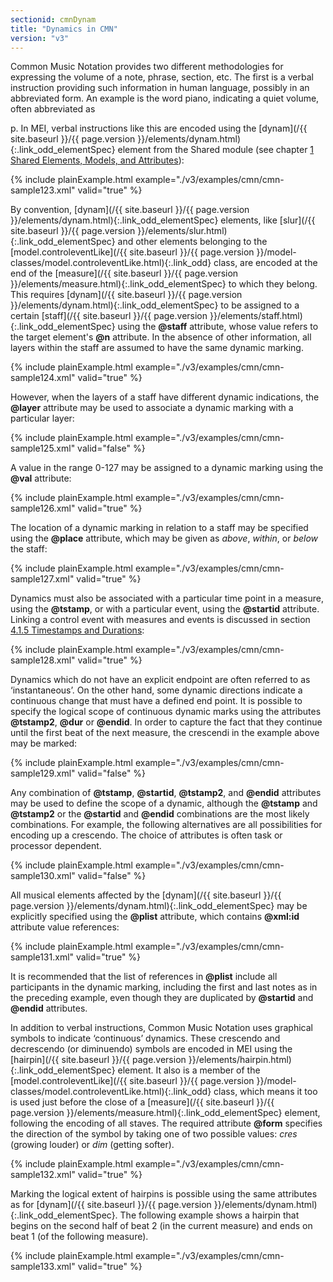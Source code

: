 ```yaml
---
sectionid: cmnDynam
title: "Dynamics in CMN"
version: "v3"
---
```




Common Music Notation provides two different methodologies for expressing the volume
of a
note, phrase, section, etc. The first is a verbal instruction providing such information
in
human language, possibly in an abbreviated form. An example is the word <span class="hi">piano</span>, indicating a quiet volume, often abbreviated as

<span class="hi">p</span>. In MEI, verbal instructions like this are encoded
using the [dynam](/{{ site.baseurl }}/{{ page.version }}/elements/dynam.html){:.link_odd_elementSpec} element from the Shared module (see chapter 
<a class="link_ptr" title="Shared Elements, Models, and Attributes" href="/{{ site.baseurl }}/{{ page.version }}/guidelines/shared.html">1 Shared Elements, Models, and Attributes</a>):

{% include plainExample.html example="./v3/examples/cmn/cmn-sample123.xml" valid="true" %}


By convention, [dynam](/{{ site.baseurl }}/{{ page.version }}/elements/dynam.html){:.link_odd_elementSpec} elements, like [slur](/{{ site.baseurl }}/{{ page.version }}/elements/slur.html){:.link_odd_elementSpec} and
other elements belonging to the [model.controleventLike](/{{ site.baseurl }}/{{ page.version }}/model-classes/model.controleventLike.html){:.link_odd} class,
are encoded at the end of the [measure](/{{ site.baseurl }}/{{ page.version }}/elements/measure.html){:.link_odd_elementSpec} to which they belong. This
requires [dynam](/{{ site.baseurl }}/{{ page.version }}/elements/dynam.html){:.link_odd_elementSpec} to be assigned to a certain [staff](/{{ site.baseurl }}/{{ page.version }}/elements/staff.html){:.link_odd_elementSpec}
using the **@staff** attribute, whose value refers to the target element's
**@n** attribute. In the absence of other information, all layers within the staff
are assumed to have the same dynamic marking.

{% include plainExample.html example="./v3/examples/cmn/cmn-sample124.xml" valid="true" %}


However, when the layers of a staff have different dynamic indications, the
**@layer** attribute may be used to associate a dynamic marking with a particular
layer:

{% include plainExample.html example="./v3/examples/cmn/cmn-sample125.xml" valid="false" %}


A value in the range 0-127 may be assigned to a dynamic marking using the **@val**
attribute:

{% include plainExample.html example="./v3/examples/cmn/cmn-sample126.xml" valid="true" %}


The location of a dynamic marking in relation to a staff may be specified using the
**@place** attribute, which may be given as *above*, *within*,
or *below* the staff:

{% include plainExample.html example="./v3/examples/cmn/cmn-sample127.xml" valid="true" %}


Dynamics must also be associated with a particular time point in a measure, using
the
**@tstamp**, or with a particular event, using the **@startid** attribute.
Linking a control event with measures and events is discussed in section 
<a class="link_ptr" title="Timestamps and Durations" href="/{{ site.baseurl }}/{{ page.version }}/guidelines/cmn.html#cmnTstamp">4.1.5 Timestamps and Durations</a>:

{% include plainExample.html example="./v3/examples/cmn/cmn-sample128.xml" valid="true" %}

Dynamics which do not have an explicit endpoint are often referred to as
‘instantaneous’. On the other hand, some dynamic directions indicate a
continuous change that must have a defined end point. It is possible to specify the
logical
scope of continuous dynamic marks using the attributes **@tstamp2**, **@dur** or
**@endid**. In order to capture the fact that they continue until the first beat of
the next measure, the crescendi in the example above may be marked:

{% include plainExample.html example="./v3/examples/cmn/cmn-sample129.xml" valid="false" %}


Any combination of **@tstamp**, **@startid**, **@tstamp2**, and
**@endid** attributes may be used to define the scope of a dynamic, although the
**@tstamp** and **@tstamp2** or the **@startid** and **@endid**
combinations are the most likely combinations. For example, the following alternatives
are
all possibilities for encoding up a crescendo. The choice of attributes is
often task or processor dependent.

{% include plainExample.html example="./v3/examples/cmn/cmn-sample130.xml" valid="false" %}


All musical elements affected by the [dynam](/{{ site.baseurl }}/{{ page.version }}/elements/dynam.html){:.link_odd_elementSpec} may be explicitly
specified using the **@plist** attribute, which contains **@xml:id** attribute
value references:

{% include plainExample.html example="./v3/examples/cmn/cmn-sample131.xml" valid="true" %}


It is recommended that the list of references in **@plist** include all participants
in the dynamic marking, including the first and last notes as in the preceding example,
even
though they are duplicated by **@startid** and **@endid** attributes.


In addition to verbal instructions, Common Music Notation uses graphical symbols to
indicate ‘continuous’ dynamics. These crescendo and
decrescendo (or diminuendo) symbols are encoded in MEI using the
[hairpin](/{{ site.baseurl }}/{{ page.version }}/elements/hairpin.html){:.link_odd_elementSpec} element. It also is a member of the [model.controleventLike](/{{ site.baseurl }}/{{ page.version }}/model-classes/model.controleventLike.html){:.link_odd} class, which means it too is used just before the close of
a [measure](/{{ site.baseurl }}/{{ page.version }}/elements/measure.html){:.link_odd_elementSpec} element, following the encoding of all staves. The required
attribute **@form** specifies the direction of the symbol by taking one of two
possible values: *cres* (growing louder) or *dim* (getting
softer).

{% include plainExample.html example="./v3/examples/cmn/cmn-sample132.xml" valid="true" %}


Marking the logical extent of hairpins is possible using the same attributes as for
[dynam](/{{ site.baseurl }}/{{ page.version }}/elements/dynam.html){:.link_odd_elementSpec}. The following example shows a hairpin that begins on the second
half of beat 2 (in the current measure) and ends on beat 1 (of the following measure).

{% include plainExample.html example="./v3/examples/cmn/cmn-sample133.xml" valid="true" %}




